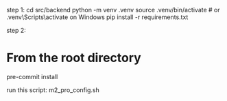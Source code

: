 step 1:
cd src/backend
python -m venv .venv
source .venv/bin/activate  # or .venv\Scripts\activate on Windows
pip install -r requirements.txt

step 2:
# From the root directory
pre-commit install

run this script:
m2_pro_config.sh
